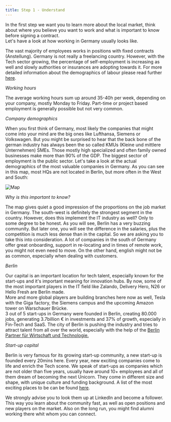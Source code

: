 ```yaml
---
title: Step 1 - Understand
---
```



In the first step we want you to learn more about the local market, think about where you believe you want to work and what is important to know before signing a contract.\
Let's have a look at how working in Germany usually looks like.

The vast majority of employees works in positions with fixed contracts (Anstellung). Germany is not really a freelancing country. However, with the Tech sector growing, the percentage of self-employment is increasing as well and slowly authorities or insurances are adopting towards it. For more detailed information about the demographics of labour please read further [here](https://www.destatis.de/DE/Themen/Arbeit/Arbeitsmarkt/Erwerbstaetigkeit/_inhalt.html).

_Working hours_

The average working hours sum up around 35-40h per week, depending on your company, mostly Monday to Friday. Part-time or project based employment is generally possible but not very common.

_Company demographics_

When you first think of Germany, most likely the companies that might come into your mind are the big ones like Lufthansa, Siemens or Volkswagen. But you might be surprised to hear that the back bone of the german industry has always been the so called KMUs (Kleine und mittlere Unternehmen) SMEs. Those mostly high specialized and often family owned businesses make more than 90% of the GDP. The biggest sector of employment is the public sector.
Let's take a look at the actual demographics of the most valuable companies in Germany. As you can see in this map, most HQs are not located in Berlin, but more often in the West and South:

![Map](staticAsset/career/German-Brands.jpg "Map")

_Why is this important to know?_

The map gives quiet a good impression of the proportions on the job market in Germany. The south-west is definitely the strongest segment in the country. However, does this implement the IT industry as well? Only to some degree to be honest. As you will see, Berlin has a very buzzing community. But later one, you will see the difference in the salaries, plus the competition is much less dense than in the capital. So we are asking you to take this into consideration. A lot of companies in the south of Germany offer great onboarding, support in re-locating and in times of remote work, you might not even need to move. On the other hand, english might not be as common, especially when dealing with customers.

_Berlin_

Our capital is an important location for tech talent, especially known for the start-ups and it's important meaning for innovation hubs. By now, some of the most important players in the IT field like Zalando, Delivery Hero, N26 or Hello Fresh are Berlin made.\
More and more global players are building branches here now as well, Tesla with the Giga factory, the Siemens campus and the upcoming Amazon tower on Warschauer Brücke.\
3 out of 5 start-ups in Germany were founded in Berlin, creating 80.000 jobs, generating 3.7billion € in investments and 37% of growth, especially in Fin-Tech and SaaS. The city of Berlin is pushing the industry and tries to attract talent from all over the world, especially with the help of the [Berlin Partner für Wirtschaft und Technologie.](https://www.businesslocationcenter.de/startups-berlin/)

_Start-up capital_

Berlin is very famous for its growing start-up community, a new start-up is founded every 20mins here. Every year, new exciting companies come to life and enrich the Tech scene. We speak of start-ups as companies which are not older than five years, usually have around 10+ employees and all of them dream of becoming the next Unicorn. They come in different size and shape, with unique culture and funding background. A list of the most exciting places to be can be found [here](https://www.seedtable.com/startups-berlin).

We strongly advise you to look them up at LinkedIn and become a follower. This way you learn about the community fast, as well as open positions and new players on the market. Also on the long run, you might find alumni working there whit whom you can connect.
